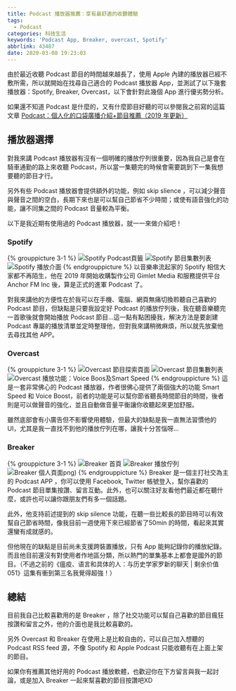 ```yaml
---
title: Podcast 播放器推薦：享有最舒適的收聽體驗
tags:
  - Podcast
categories: 科技生活
keywords: 'Podcast App, Breaker, overcast, Spotify'
abbrlink: 43487
date: 2020-03-08 19:23:03
---
```


由於最近收聽 Podcast 節目的時間越來越長了，使用 Apple 內建的播放器已經不敷所需，所以就開始在找尋自己適合的 Podcast 播放器 App，並測試了以下幾套播放器：Spotify, Breaker, Overcast，以下會針對此幾個 App 進行優劣勢分析。

如果還不知道 Podcast 是什麼的，又有什麼節目好聽的可以參閱我之前寫的這篇文章 [Podcast：個人化的口袋廣播介紹+節目推薦（2019 年更新）](https://www.larrynote.com/tech-life/32174/)

<!--more-->

## 播放器選擇
對我來講 Podcast 播放器有沒有一個明確的播放佇列很重要，因為我自己是會在騎車通勤的路上來收聽 Podcast，所以當一集聽完的時候會需要跳到下一集我想要聽的節目才行。

另外有些 Podcast 播放器會提供額外的功能，例如 skip slience ，可以減少聲音與聲音之間的空白，長期下來也是可以幫自己節省不少時間；或使有語音強化的功能，讓不同集之間的 Podcast 音量較為平衡。

以下是我近期有使用過的 Podcast 播放器，就一一來做介紹吧！

### Spotify
{% grouppicture 3-1 %}
![Spotify Podcast頁籤](https://res.cloudinary.com/larrynote/image/upload/v1583667900/larrynotepost/images87_pyflol.png)
![Spotify 節目集數列表](https://res.cloudinary.com/larrynote/image/upload/v1583667898/larrynotepost/images88_wo0wgw.png)
![Spotify 播放介面](https://res.cloudinary.com/larrynote/image/upload/v1583667898/larrynotepost/images90_h6vlms.png)
{% endgrouppicture %}
以音樂串流起家的 Spotify 相信大家都不再陌生，他在 2019 年開始收購製作公司 Gimlet Media 和服務提供平台 Anchor FM Inc 後，算是正式的進軍 Podcast 了。

對我來講他的方便性在於我可以在手機、電腦、網頁無痛切換聆聽自己喜歡的 Podcast 節目，但缺點是只要我設定好 Podcast 的播放佇列後，我在聽音樂聽完一首歌後就會開始播放 Podcast 節目...這一點有點困擾我，解決方法是要創建 Podcast 專屬的播放清單並定時整理他，但對我來講稍微麻煩，所以就先放棄他去尋找其他 APP。

### Overcast
{% grouppicture 3-1 %}
![Overcast 節目探索頁面](https://res.cloudinary.com/larrynote/image/upload/v1583667900/larrynotepost/images91_losfau.png)
![Overcast 節目集數列表](https://res.cloudinary.com/larrynote/image/upload/v1583667903/larrynotepost/images93_hgg4xt.png)
![Overcast 播放功能：Voice Boos及Smart Speed](https://res.cloudinary.com/larrynote/image/upload/v1583667901/larrynotepost/images94_rwtdc1.png)
{% endgrouppicture %}
這是一套非常佛心的 Podcast 播放器，作者很佛心提供了兩個強大的功能 Smart Speed 和 Voice Boost，前者的功能是可以幫你節省聽長時間節目的時間，後者則是可以做聲音的強化，並且自動做音量平衡讓你收聽起來更加舒服。

雖然底部會有小廣告但不影響使用體驗，但最大的缺點是我一直無法習慣他的 UI，尤其是我一直找不到他的播放佇列在哪，讓我十分苦惱呀...

### Breaker
{% grouppicture 3-1 %}
![Breaker 首頁](https://res.cloudinary.com/larrynote/image/upload/v1583667896/larrynotepost/images83_fa0mxn.png)
![Breaker 播放佇列](https://res.cloudinary.com/larrynote/image/upload/v1583667902/larrynotepost/images84_xeq5sb.png)
![Breaker 個人頁面](https://res.cloudinary.com/larrynote/image/upload/v1583667900/larrynotepost/images86_w3umc9.png)png)
{% endgrouppicture %}
Breaker 是一個主打社交為主的 Podcast APP ，你可以使用 Facebook, Twitter 帳號登入，幫你喜歡的 Podcast 節目單集按讚、留言互動。此外，也可以關注好友看他們最近都在聽什麼，或許也可以讓你跟朋友們有多一個話題。

此外，他支持前述提到的 skip silence 功能，在聽一些比較長的節目時可以有效幫自己節省時間，像我目前一週使用下來已經節省了50min 的時間，看起來其實還蠻有成就感的。

但他現在的缺點是目前尚未支援跨裝置播放，只有 App 能夠記錄你的播放紀錄。而且他目前還沒有對使用者作地區分類，所以熱門的單集基本上都會是國外的節目。（不過之前的《瘟疫、语言和具体的人：与历史学家罗新的聊天 | 剩余价值051》這集有衝到第三名我覺得超強！）

## 總結
目前我自己比較喜歡用的是 Breaker ，除了社交功能可以幫自己喜歡的節目瘋狂按讚和留言之外，他的介面也是我比較喜歡的。

另外 Overcast 和 Breaker 在使用上是比較自由的，可以自己加入想聽的 Podcast RSS feed 源，不像 Spotify 和 Apple Podcast 只能收聽有在上面上架的節目。

如果你有推薦其他好用的 Podcast 播放軟體，也歡迎你在下方留言與我一起討論，或是加入 Breaker 一起來幫喜歡的節目按讚吧XD

